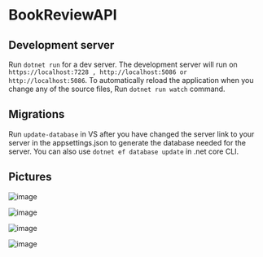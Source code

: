 # BookReviewAPI

## Development server

Run `dotnet run` for a dev server. The development server will run on ` https://localhost:7228 , http://localhost:5086 or http://localhost:5086 `. To  automatically reload the application when you change any of the source files, Run `dotnet run watch` command.

## Migrations

Run `update-database` in VS after you have changed the server link to your server in the appsettings.json to generate the database needed for the server. You can also use `dotnet ef database update` in .net core CLI.

## Pictures

![image](https://github.com/NabinTako/BookReviewAPI/assets/109028119/11f7f758-2b4c-4226-bfec-3ad4f83507fe)

![image](https://github.com/NabinTako/BookReviewAPI/assets/109028119/36234360-015d-4faf-a549-cab851285e32)

![image](https://github.com/NabinTako/BookReviewAPI/assets/109028119/44e5ea22-d0f0-46c7-bd3a-ad668391b4ef)

![image](https://github.com/NabinTako/BookReviewAPI/assets/109028119/ef76eb8d-5550-4269-9f20-dbf4595f687b)

